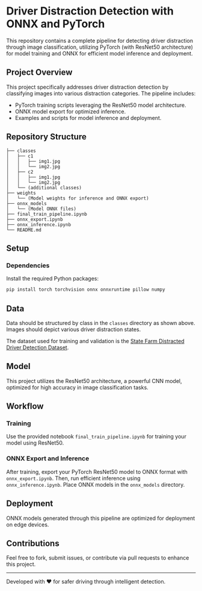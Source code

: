 # Driver Distraction Detection with ONNX and PyTorch

This repository contains a complete pipeline for detecting driver distraction through image classification, utilizing PyTorch (with ResNet50 architecture) for model training and ONNX for efficient model inference and deployment.

## Project Overview
This project specifically addresses driver distraction detection by classifying images into various distraction categories. The pipeline includes:
- PyTorch training scripts leveraging the ResNet50 model architecture.
- ONNX model export for optimized inference.
- Examples and scripts for model inference and deployment.

## Repository Structure
```
├── classes
│   ├── c1
│   │   ├── img1.jpg
│   │   └── img2.jpg
│   ├── c2
│   │   ├── img1.jpg
│   │   └── img2.jpg
│   └── (additional classes)
├── weights
│   └── (Model weights for inference and ONNX export)
├── onnx_models
│   └── (Model ONNX files)
├── final_train_pipeline.ipynb
├── onnx_export.ipynb
├── onnx_inference.ipynb
└── README.md
```

## Setup
### Dependencies
Install the required Python packages:
```bash
pip install torch torchvision onnx onnxruntime pillow numpy
```

## Data
Data should be structured by class in the `classes` directory as shown above. Images should depict various driver distraction states.

The dataset used for training and validation is the [State Farm Distracted Driver Detection Dataset](https://www.kaggle.com/c/state-farm-distracted-driver-detection).

## Model
This project utilizes the ResNet50 architecture, a powerful CNN model, optimized for high accuracy in image classification tasks.

## Workflow
### Training
Use the provided notebook `final_train_pipeline.ipynb` for training your model using ResNet50.

### ONNX Export and Inference
After training, export your PyTorch ResNet50 model to ONNX format with `onnx_export.ipynb`. Then, run efficient inference using `onnx_inference.ipynb`. Place ONNX models in the `onnx_models` directory.

## Deployment
ONNX models generated through this pipeline are optimized for deployment on edge devices.

## Contributions
Feel free to fork, submit issues, or contribute via pull requests to enhance this project.

---

Developed with ♥ for safer driving through intelligent detection.
